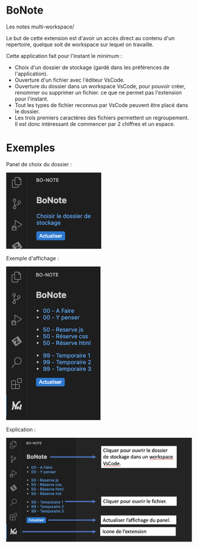 # BoNote

Les notes multi-workspace/

Le but de cette extension est d'avoir un accès direct au contenu d'un repertoire, quelque soit de workspace sur lequel on travaille.

Cette application fait pour l'instant le minimum : 
- Choix d'un dossier de stockage (gardé dans les préférences de l'application).
- Ouverture d'un fichier avec l'éditeur VsCode.
- Ouverture du dossier dans un workspace VsCode, pour pouvoir créer, renommer ou supprimer un fichier. ce que ne permet pas l'extension pour l'instant.
- Tout les types de fichier reconnus par VsCode peuvent être placé dans le dossier.
- Les trois premiers caractères des fichiers permettent un regroupement. Il est donc intéressant de commencer par 2 chiffres et un espace.

# Exemples

Panel de choix du dossier :

![Choix du dossier](https://raw.githubusercontent.com/BorakLeRouge/boNote/master/panel02.png)

Exemple d'affichage :

![Exemple d'affichage](https://raw.githubusercontent.com/BorakLeRouge/boNote/master/panel01.png)

Explication :

![Explication](https://raw.githubusercontent.com/BorakLeRouge/boNote/master/panel03.png)


